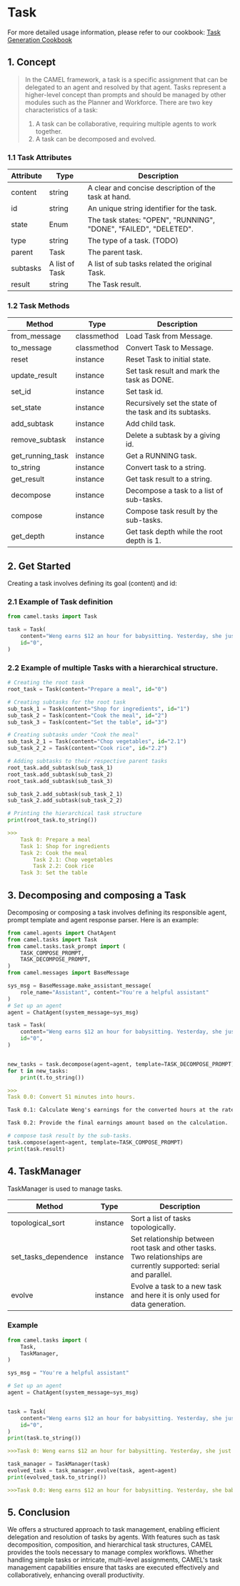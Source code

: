 # Task

For more detailed usage information, please refer to our cookbook: [Task Generation Cookbook](../cookbooks/multi_agent_society/task_generation.ipynb)

## 1. Concept
> In the CAMEL framework, a task is a specific assignment that can be delegated to an agent and resolved by that agent. Tasks represent a higher-level concept than prompts and should be managed by other modules such as the Planner and Workforce. There are two key characteristics of a task: 
> 1. A task can be collaborative, requiring multiple agents to work together. 
> 2. A task can be decomposed and evolved.

### 1.1 Task Attributes

| Attribute | Type | Description |
| ----- | ----- | ----- |
| content | string | A clear and concise description of the task at hand. |
| id | string | An unique string identifier for the task. |
| state | Enum | The task states:  "OPEN", "RUNNING", "DONE", "FAILED", "DELETED". |
| type | string | The type of a task. (TODO) |
| parent | Task | The parent task. |
| subtasks | A list of Task | A list of sub tasks related the original Task. |
| result | string | The Task result. |

### 1.2 Task Methods

| Method | Type | Description |
| ----- | ----- | ----- |
| from_message | classmethod | Load Task from Message. |
| to_message | classmethod | Convert Task to Message. |
| reset | instance | Reset Task to initial state. |
| update_result | instance | Set task result and mark the task as DONE. |
| set_id | instance | Set task id. |
| set_state | instance | Recursively set the state of the task and its subtasks. |
| add_subtask | instance | Add child task. |
| remove_subtask | instance | Delete a subtask by a giving id. |
| get_running_task | instance | Get a RUNNING task. |
| to_string | instance | Convert task to a string. |
| get_result | instance | Get task result to a string. |
| decompose | instance | Decompose a task to a list of sub-tasks. |
| compose | instance | Compose task result by the sub-tasks. |
| get_depth | instance | Get task depth while the root depth is 1. |

## 2. Get Started

Creating a task involves defining its goal (content) and id:

### 2.1 Example of Task definition

```python
from camel.tasks import Task

task = Task(
    content="Weng earns $12 an hour for babysitting. Yesterday, she just did 51 minutes of babysitting. How much did she earn?",
    id="0",
)
```

### 2.2 Example of multiple Tasks with a hierarchical structure.

```python
# Creating the root task
root_task = Task(content="Prepare a meal", id="0")

# Creating subtasks for the root task
sub_task_1 = Task(content="Shop for ingredients", id="1")
sub_task_2 = Task(content="Cook the meal", id="2")
sub_task_3 = Task(content="Set the table", id="3")

# Creating subtasks under "Cook the meal"
sub_task_2_1 = Task(content="Chop vegetables", id="2.1")
sub_task_2_2 = Task(content="Cook rice", id="2.2")

# Adding subtasks to their respective parent tasks
root_task.add_subtask(sub_task_1)
root_task.add_subtask(sub_task_2)
root_task.add_subtask(sub_task_3)

sub_task_2.add_subtask(sub_task_2_1)
sub_task_2.add_subtask(sub_task_2_2)

# Printing the hierarchical task structure
print(root_task.to_string())
```

```markdown
>>>
    Task 0: Prepare a meal
    Task 1: Shop for ingredients
    Task 2: Cook the meal
        Task 2.1: Chop vegetables
        Task 2.2: Cook rice
    Task 3: Set the table
```

## 3. Decomposing and composing a Task

Decomposing or composing a task involves defining its responsible agent, prompt template and agent response parser. Here is an example:

```python
from camel.agents import ChatAgent
from camel.tasks import Task
from camel.tasks.task_prompt import (
    TASK_COMPOSE_PROMPT,
    TASK_DECOMPOSE_PROMPT,
)
from camel.messages import BaseMessage

sys_msg = BaseMessage.make_assistant_message(
    role_name="Assistant", content="You're a helpful assistant"
)
# Set up an agent
agent = ChatAgent(system_message=sys_msg)

task = Task(
    content="Weng earns $12 an hour for babysitting. Yesterday, she just did 51 minutes of babysitting. How much did she earn?",
    id="0",
)


new_tasks = task.decompose(agent=agent, template=TASK_DECOMPOSE_PROMPT)
for t in new_tasks:
    print(t.to_string())
```

```markdown
>>>
Task 0.0: Convert 51 minutes into hours.

Task 0.1: Calculate Weng's earnings for the converted hours at the rate of $12 per hour.

Task 0.2: Provide the final earnings amount based on the calculation.
```

```python
# compose task result by the sub-tasks.
task.compose(agent=agent, template=TASK_COMPOSE_PROMPT)
print(task.result)
```

## 4. TaskManager

TaskManager is used to manage tasks.

| Method | Type | Description |
| ----- | ----- | ----- |
| topological_sort | instance | Sort a list of tasks topologically. |
| set_tasks_dependence | instance | Set relationship between root task and other tasks. Two relationships are currently supported: serial and parallel. |
| evolve | instance | Evolve a task to a new task and here it is only used for data generation. |


### Example

```python
from camel.tasks import (
    Task,
    TaskManager,
)

sys_msg = "You're a helpful assistant"

# Set up an agent
agent = ChatAgent(system_message=sys_msg)


task = Task(
    content="Weng earns $12 an hour for babysitting. Yesterday, she just did 51 minutes of babysitting. How much did she earn?",
    id="0",
)
print(task.to_string())
```

```markdown
>>>Task 0: Weng earns $12 an hour for babysitting. Yesterday, she just did 51 minutes of babysitting. How much did she earn?
```

```python
task_manager = TaskManager(task)
evolved_task = task_manager.evolve(task, agent=agent)
print(evolved_task.to_string())
```

```markdown
>>>Task 0.0: Weng earns $12 an hour for babysitting. Yesterday, she babysat for 1 hour and 45 minutes. If she also received a $5 bonus for exceptional service, how much did she earn in total for that day?
```

## 5. Conclusion
We offers a structured approach to task management, enabling efficient delegation and resolution of tasks by agents. With features such as task decomposition, composition, and hierarchical task structures, CAMEL provides the tools necessary to manage complex workflows. Whether handling simple tasks or intricate, multi-level assignments, CAMEL's task management capabilities ensure that tasks are executed effectively and collaboratively, enhancing overall productivity.